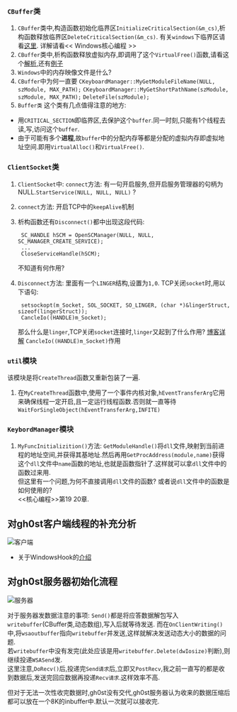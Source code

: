 ### ```CBuffer```类
1. ```CBuffer```类中,构造函数初始化临界区```InitializeCriticalSection(&m_cs)```,析构函数释放临界区```DeleteCriticalSection(&m_cs)```.
有关```windows```下临界区请看[这里](https://docs.microsoft.com/zh-cn/windows/desktop/api/synchapi/nf-synchapi-initializecriticalsection).
详解请看<< Windows核心编程 >>
2. ```CBuffer```类中,析构函数释放虚拟内存,即调用了这个```VirtualFree()```函数,请看这个[解析](https://docs.microsoft.com/en-us/windows/desktop/api/memoryapi/nf-memoryapi-virtualfree),还有[例子](https://docs.microsoft.com/zh-cn/windows/desktop/Memory/reserving-and-committing-memory)
3. ```Windows```中的内存映像文件是什么? 
4. ```CBuffer```中为何一直要
    ```CKeyboardManager::MyGetModuleFileName(NULL, szModule, MAX_PATH);```
    ```CKeyboardManager::MyGetShortPathName(szModule, szModule, MAX_PATH);```
    ```DeleteFile(szModule);```        
5. ```Buffer类```
这个类有几点值得注意的地方:  
- 用```CRITICAL_SECTION```即临界区,去保护这个```buffer```.同一时刻,只能有1个线程去读,写,访问这个```buffer```.
- 由于可能有多个**进程**,故```buffer```中的分配内存等都是分配的虚拟内存即虚拟地址空间.即用```VirtualAlloc()```和```VirtualFree()```.

### ```ClientSocket```类
1. ```ClientSocket```中:
   ```connect```方法: 有一句开启服务,但开启服务管理器的句柄为NULL.```StartService(NULL, NULL, NULL)``` ?
2. ```connect```方法: 开启TCP中的```keepAlive```机制
3. 析构函数还有```Disconnect()```都中出现这段代码:

        SC_HANDLE hSCM = OpenSCManager(NULL, NULL, SC_MANAGER_CREATE_SERVICE);
        ...
        CloseServiceHandle(hSCM);
    不知道有何作用?
4. ```Disconnect```方法: 里面有一个```LINGER```结构,设置为```1,0```.
        TCP关闭```socket```时,用以下语句:

        setsockopt(m_Socket, SOL_SOCKET, SO_LINGER, (char *)&lingerStruct, sizeof(lingerStruct));
        CancleIo((HANDLE)m_Socket);
    那么什么是```linger```,TCP关闭```socket```连接时,```linger```又起到了什么作用?
    [博客详解](https://segmentfault.com/a/1190000012345710?utm_source=tag-newest)
    ```CancleIo((HANDLE)m_Socket)```作用


### ```util```模块
该模块是将```CreateThread```函数又重新包装了一遍.
1. 在```MyCreateThread```函数中,使用了一个事件内核对象,```hEventTransferArg```它用来确保线程一定开启,且一定运行线程函数.否则就一直等待```WaitForSingleObject(hEventTransferArg,INFITE)```
            

### ```KeybordManager```模块
1. ```MyFuncInitializition()```方法: ```GetModuleHandle()```将```dll```文件,映射到当前进程的地址空间,并获得其基地址.然后再用```GetProcAddress(module,name)```获得这个```dll```文件中```name```函数的地址,也就是函数指针了.这样就可以拿```dll```文件中的函数过来用.   
但这里有一个问题,为何不直接调用```dll```文件的函数? 或者说```dll```文件中的函数是如何使用的?   
<<核心编程>>第19 20章.


## 对gh0st客户端线程的补充分析

![客户端](./Client.png)

- 关于WindowsHook的[介绍](https://blog.csdn.net/ljheee/article/details/52040233)

## 对gh0st服务器初始化流程
![服务器](./Server.png)

对于服务器发数据注意的事项: ```Send()```都是将应答数据解包写入```writebuffer```(CBuffer类,动态数组),写入后就等待发送. 而在```OnClientWriting()```中,将```wsaoutbuffer```指向```writebuffer```并发送,这样就解决发送动态大小的数据的问题.    
若```writebuffer```中没有发完(此处应该是用```writebuffer.Delete(dwIosize)```判断),则继续投递```WSASend```发.    
这里注意,```DoRecv()```后,投递完```Send请求```后,立即又```PostRecv```,我之前一直写的都是收到数据后,发送完回应数据再投递```Recv请求```.这样效率不高.   

但对于无法一次性收完数据时,gh0st没有交代,gh0st服务器认为收来的数据压缩后都可以放在一个8K的inbuffer中.默认一次就可以接收完.